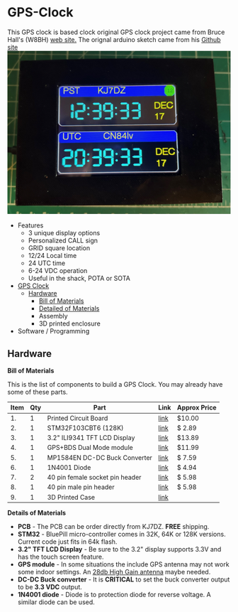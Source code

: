# GPS-Clock

 This GPS clock is based clock original GPS clock project came from Bruce Hall's (W8BH) [web site.](http://http://w8bh.net)
 The orignal arduino sketch came from his [Github site](https://github.com/bhall66/GPS-clock)
 ![image](images/assembly-small.jpg)
 * Features
 	* 3 unique display options
	* Personalized CALL sign
	* GRID square location
	* 12/24 Local time
	* 24 UTC time
	* 6-24 VDC operation
	* Useful in the shack, POTA or SOTA
* [GPS Clock](#GPS-clock)
 	* [Hardware](#Hardware)
 		* [Bill of Materials](Bill-of-Materials)
 		* [Detailed of Materials](#Details-of-Materials)
		* Assembly
		* 3D printed enclosure
* 	Software / Programming

## Hardware
**Bill of Materials**

This is the list of components to build a GPS Clock.  You may already have some of these parts.


| Item | Qty | Part | Link | Approx Price |
| --- | --- | --- | --- | --- |
| 1. | 1 | Printed Circuit Board | [link](mailto:fhoonhout@yahoo.com) | $10.00
| 2. | 1 | STM32F103CBT6 (128K) | [link](https://www.ebay.com/itm/146271505505?_trkparms=amclksrc%3DITM%26aid%3D1110013%26algo%3DHOMESPLICE.SIMRXI%26ao%3D1%26asc%3D264183%26meid%3D204337e245c54480922628bd426e66fa%26pid%3D101196%26rk%3D1%26rkt%3D12%26sd%3D294007193254%26itm%3D146271505505%26pmt%3D1%26noa%3D0%26pg%3D2332490%26algv%3DSimRXIVINativeV2WithSellersOwnItemsFilter&_trksid=p2332490.c101196.m2219&itmprp=cksum%3A146271505505204337e245c54480922628bd426e66fa%7Cenc%3AAQAJAAABEMd7r5mNjkO12hUFN8%252BUjou0r36TWdG4ts9ki5yV37PLn%252BNOULI4btYgHvyZLxyhY1os0HAEAobM6wo2B1iQL8RodZY4QhYqwxpJzfN1Y2q9IGWqLYWGU7hLZZZcQo6A0pcDJ5MUMyM68e2IJlXfrmj5gkJQbKHOHMeW%252BGHOD4g8RAnCugxnh9AfLs%252FK1JdyONgAb4KOVVOwChnBf5hmGfczu5HwcQa%252F7sbMylP2bQjNlSxymquEOsL11suVoyip%252BUpIhUCgfHEuUyfJ%252BZIVIhQW0ZELxZFWykQP3izuMhtAapMwi9298FqRtVNGZZGiHlWfS8onFqnqVZUt5mfckP6ZTEdpL9oTFWlnnk6GKyq1%7Campid%3APL_CLK%7Cclp%3A2332490&epid=14037797509&itmmeta=01JF97E6T3P4EZB37HDWVJAW20) | $ 2.89
| 3. | 1 | 3.2" ILI9341 TFT LCD Display | [link](https://www.amazon.com/DIANN-ILI9341-Display-320x240-Screen/dp/B0BNQD38T2/ref=sr_1_3?crid=25Y7X8C5SN7SN&dib=eyJ2IjoiMSJ9.pePHSofagpEUo7DsQUbYFYq95NsHgDaTkP7PEzlg_Of4-eWST-755toDv8o5hfYtASDvz9A-YoN9szuZupvdv9vjFr6V3jHUM7aUpDldwoC9iFSHctcutB8Y1Pzcz_pnrhesANA1_UFlkAw878D8sIynNk8M7SDz2w6EnE3k5UQsDG2-BVc8aJXMpSKcdXCqPssvwOtNt-DEibVeEeoCO0aFoyNlvv0aPjayNUFa3a8.Kw3Zpo53MkY16LpWvdpszbyXRU5Q2yVnhrcqRO3daHo&dib_tag=se&keywords=3.2%2Binch%2Btft%2Blcd%2Bdisplay&qid=1734403210&sprefix=3.2%2Binch%2Btft%2Blcd%2Bdisplay%2Caps%2C179&sr=8-3&th=1) | $13.89
| 4. | 1 | GPS+BDS Dual Mode module | [link](https://www.amazon.com/DWEII-Dual-Mode-Satellite-Positioning-Replacement/dp/B0B68C1W94/ref=sr_1_4?crid=1SJZ329LMVFMF&dib=eyJ2IjoiMSJ9._va0qNlb7f2IDJS0x_jvVPrL7AoAxPQeVVihj-Kj7w63Y-lAhvsENhaUk2qGioVSEXpg8dJ11FJo3hGKal0pvy4ivjZhakiQssBiJP0G1aQr7wDNVL2gUyq0UziCfaV24wl-X-Swbr4jhkj99z1WCud9yYPi0j94i6-ZiZ8q-sCzwwC02Plp2rmJnrStS_eJYO3ajR1QY0CK1Ixhe_6rV4yz7wGJMS8TThGBhLuo9Uk.UlJ8eqKrvBmdBJ60Sh2zPno8C1NyLaqXtpV0hK0Veo0&dib_tag=se&keywords=NEO-M8N%2BNEO-6M&qid=1734403413&sprefix=neo-m8n%2Bneo-6m%2Caps%2C266&sr=8-4&th=1) | $11.99
| 5. | 1 | MP1584EN DC-DC Buck Converter | [link](https://www.amazon.com/DZS-Elec-Converter-Adjustable-Regulator/dp/B07JWGN1F6/ref=sr_1_3?crid=1TP7YQIN8L1I7&dib=eyJ2IjoiMSJ9.qzXenmHEtYeM6a5LL5Jy8ks7eMaEWOtYzOl0-dvAIPl_lQrE08G3154L4ZD6IVt-xE_PDglWEjkzTi7KkqROzqfFnZ4uamOtoLiOYo2g_PDrvtBpL_4AKBpH4qflSmgZZWmTWpk6Y8zNiMas6VZA-rzTWv1vXrzGY_kDOZOc6GIIZ3WY2rSvewNjVBFsylEqyiAILd2VjR-HFfQJXXpUE1J6BdicZhLSh8EZRalFNHbGoXR4wt_FqblsIB-vp0TdHOEWvyyrFrhCY4qpab6VhTfydOkAsleC6twTb9bv8vRyTG1eSRV0OFlahm4bR2DJQFfUP4MOQbPic3ktyI0W4864XPf8l-pssfXxkc9tlaU.Tku9cc0iVGDI2fENq6Tnzw_Iy3xSvh8bMR_i_inIEF0&dib_tag=se&keywords=eBoot+Mini+MP1584EN+DC-DC+Buck+Converter&qid=1734403872&s=electronics&sprefix=eboot+mini+mp1584en+dc-dc+buck+converter%2Celectronics%2C168&sr=1-3) | $ 7.59
| 6. | 1 | 1N4001 Diode | [link](https://www.amazon.com/FAIRCHILD-SEMICONDUCTOR-1N4001-STANDARD-pieces/dp/B00LQPV2KA/ref=sr_1_11?crid=35RZE8AMM8FLD&dib=eyJ2IjoiMSJ9.YIyKdXQ-tAcqKFdFC4apoVyyy4hhCiVhEKRbsBjNzdN8UmshAoSr_om29aO2XHtv1jWswWE-aLDFF8neAhYVoyniprd8mfz63PyYO1EtQBlZUSGRgUDdSiQ0pEFjJlcStWzTGHZyFgan1oebbr5IO0ofydl39xA7KqVXlF8gMCyKDj_03Jzu9YEgOGuAHh_AKFDK58Sq2lx675flNe7oN-P4qamQNbVbALbBHCTxpig.AJajibu7C6TtfNJmCgaxXbKs3J3a-QKLlLWRxxPGGck&dib_tag=se&keywords=1n4001&qid=1734403673&sprefix=1n4001+%2Caps%2C236&sr=8-11) | $ 4.94
| 7. | 2 | 40 pin female socket pin header | [link](https://www.amazon.com/ZYAMY-2-54mm-Female-Straight-Connector/dp/B0778F2MLW/ref=sr_1_8?crid=3QEPIJ1YIFKJB&dib=eyJ2IjoiMSJ9.Bja9ojs2M2o-0J9QBJTi7Sib_aGZMBoOTm7zQhg0cCQ74UtIWW1EP2BLMlkG-O3ykXqJ_iCVaUs-7dMXGJNnuAPL82pEwSSbBXtJp7sYZYB7VS1gAVXXfHFU_yI9lk6aS57aKSA8Go2lZR88_z2AmPnimbxZpXbChki8ibasL80-1gXBvqCgqKLvPbbT4vMm7qz8ltPX0_obPuOVuT3eRv9yiTzCyXfFObM9hlY8xYo.HIcKxuQeNxLbwz_iKFSo1Zhm-aOTJHPrfAC6FcKzoS0&dib_tag=se&keywords=female+header+pins+1x40&qid=1734403548&sprefix=female+header+pins+1x40%2Caps%2C201&sr=8-8) | $ 5.98 
| 8. | 1 | 40 pin male pin header | [link](https://www.amazon.com/MCIGICM-Header-2-45mm-Arduino-Connector/dp/B07PKKY8BX/ref=sr_1_3?crid=1WERD56X0O7QX&dib=eyJ2IjoiMSJ9.ta8Z8Op10qrZHbS0nd10UJSeSsjI8ShuLcBIB1Hp-oOOXc6Jt4kb5rvcHPXNI5s2-ZQRC6FisLpEVCHog2mXETq5IizGwtFm37zy-Yo8LmP3JSdrFfo6TjXfHQUOuEQLEIK7yZ0w3QCM3Z0oa7amVmcUM3eTNoBxAVLOj8KXuNoyEgjujv9WJsd9JydEp2pg1TkKDLQI7_O5m9xryIqYh04dWDIuPrfkqmF1s3JWKn45JrEfRmjEiyIt_zsutxde34_i4gFe2wNZ0yJmQlQhAeAOzPtjS-PP-XdaKzhpM8Rawskn9p0Hsg7-WiPd2__8oOvMLl-R92qBwRDYkyqSVO0n8TPrAsdnG0_G-IAQ9g8.5kgpTNjLMtLvbV0Wj2CYNJu5MLoxrS_-VyHmqJKkfZ0&dib_tag=se&keywords=male+pin+header&qid=1734404042&s=electronics&sprefix=male+pin+header%2Celectronics%2C191&sr=1-3) | $ 5.98 
| 9. | 1 | 3D Printed Case | [link]() | 

**Details of Materials**
* **PCB** - The PCB can be order directly from KJ7DZ. **FREE** shipping.
* **STM32** -  BluePill micro-controller comes in 32K, 64K or 128K versions. Current code just fits in 64k flash.
* **3.2" TFT LCD Display** - Be sure to the 3.2" display supports 3.3V and has the touch screen feature.
* **GPS module** - In some situations the include GPS antenna may not work some indoor settings. An [28db High Gain antenna](https://www.amazon.com/Ceramic-Navigation-Receiver-Tracking-Interface/dp/B0C3H6BKHC/ref=sr_1_8?crid=1I0MV4RVO0TNZ&dib=eyJ2IjoiMSJ9.lL4ooPKPGgA5h5VuxkmYvPUl_FR0r55a4stbuSNrFrytdNhvfazz2xxBdv-gezQpTJsOEfH16PXE0if69B1TT6zHNGZQUE7t9Eta2Z3GC1L8NOysKiwpZ-r_OSZ2yOuxrnpGSQvcXJfKFUqg0jCQKHx9CFF26VYBR1eyED0ArIxkJvYULcBpoCDrRfGzyM8ITipxuHB5EvP7TTjLEX67G2q9KkAwkfmqcfR03G7-rsM.aEtePunQGbgx7Ad7t4G7SemYj-KpGrESdnYNR3LeeE8&dib_tag=se&keywords=GPS+32dbi+antenna&qid=1734466215&sprefix=gps+32dbi+antenna%2Caps%2C152&sr=8-8) maybe needed.
* **DC-DC Buck converter** - It is **CRITICAL** to set the buck converter output to be **3.3 VDC** output.
* **1N4001 diode** - Diode is to protection diode for reverse voltage.  A similar diode can be used. 
	